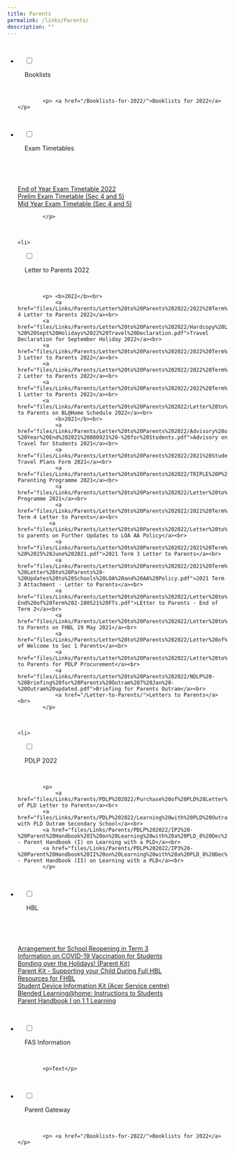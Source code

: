 ```yaml
---
title: Parents
permalink: /links/Parents/
description: ""
---
```

<ul class="jekyllcodex_accordion">

  <li>

    <input type="checkbox" id="accordion1">

    <label for="accordion1">Booklists</label>

    <div>

			<p> <a href="/Booklists-for-2022/">Booklists for 2022</a> </p>

    </div>

</li>
	<li>

    <input type="checkbox" id="accordion2">

    <label for="accordion2">Exam Timetables</label>

    <div>

      <p> <a href="files/Links/Parents/Exam%20Timetables/2022%20EOY%20Exam%20Timetable.pdf">End of Year Exam Timetable 2022</a><br>
				<a href="files/Links/Parents/Exam%20Timetables/S45%20Prelim%20Exam%20Timetable.pdf">Prelim Exam Timetable (Sec 4 and 5)</a><br>
								<a href="files/Links/Parents/Exam%20Timetables/2022%20Mid%20Year%20Exam%20Timetable.pdf">Mid Year Exam Timetable (Sec 4 and 5)</a><br>
				
			</p>

    </div>

</li>
	
	<li>

    <input type="checkbox" id="accordion3">

    <label for="accordion3">Letter to Parents 2022</label>

    <div>

			<p> <b>2022</b><br>
				<a href="files/Links/Parents/Letter%20to%20Parents%202022/2022%20Term%204%20Letter%20to%20Parents%20Final.pdf">Term 4 Letter to Parents 2022</a><br>
			<a href="files/Links/Parents/Letter%20to%20Parents%202022/Hardcopy%20Letter%20to%20Parents%20and%20Guardians%20Not%20Using%20PG%20-%20%20Sept%20Holidays%2022%20Travel%20Declaration.pdf">Travel Declaration for September Holiday 2022</a><br>
			<a href="files/Links/Parents/Letter%20to%20Parents%202022/2022%20Term%203%20Letter%20to%20Parents%20Final.pdf">Term 3 Letter to Parents 2022</a><br>
			<a href="files/Links/Parents/Letter%20to%20Parents%202022/2022%20Term%202%20Letter%20to%20Parents%20Final.pdf">Term 2 Letter to Parents 2022</a><br>
			<a href="files/Links/Parents/Letter%20to%20Parents%202022/2022%20Term%201%20Letter%20to%20Parents%20Final.pdf">Term 1 Letter to Parents 2022</a><br>
			<a href="files/Links/Parents/Letter%20to%20Parents%202022/Letter%20to%20Parents%20on%20BLHome%20Schedule%202022.pdf">Letter to Parents on BL@Home Schedule 2022</a><br>
				<b>2021</b><br>
				<a href="files/Links/Parents/Letter%20to%20Parents%202022/Advisory%20on%20Travel%20-%20Year%20End%202021%20080921%20-%20for%20Students.pdf">Advisory on Travel for Students 2021</a><br>
				<a href="files/Links/Parents/Letter%20to%20Parents%202022/2021%20Student%20Travel%20Plans%20Form.pdf">Student Travel Plans Form 2021</a><br>
				<a href="files/Links/Parents/Letter%20to%20Parents%202022/TRIPLE%20P%20LETTER_Nov%202021.pdf">Positive Parenting Programme 2021</a><br>
				<a href="files/Links/Parents/Letter%20to%20Parents%202022/Letter%20to%20Parents%20Bridging%20Programme%202021.pdf">Bridging Programme 2021</a><br>
				<a href="files/Links/Parents/Letter%20to%20Parents%202022/2021%20Term%204%20Letter%20to%20Parents%20Final%20PG.pdf">2021 Term 4 Letter to Parents</a><br>
			  <a href="files/Links/Parents/Letter%20to%20Parents%202022/Letter%20to%20Parents%20on%20Further%20Updates%20to%20LOA%20AA%20Policy%20180821.pdf">Letter to parents on Further Updates to LOA AA Policy</a><br>
				<a href="files/Links/Parents/Letter%20to%20Parents%202022/2021%20Term%203%20Letter%20to%20Parents%20-%20%2025%20June%202021.pdf">2021 Term 3 Letter to Parents</a><br>
				<a href="files/Links/Parents/Letter%20to%20Parents%202022/2021%20Term%203%20Attachment%20-%20Letter%20to%20Parents%20-%20Updates%20to%20Schools%20LOA%20and%20AA%20Policy.pdf">2021 Term 3 Attachment - Letter to Parents</a><br>
				<a href="files/Links/Parents/Letter%20to%20Parents%202022/Letter%20to%20Parents-End%20of%20Term%202-280521%20FTs.pdf">LEtter to Parents - End of Term 2</a><br>
				<a href="files/Links/Parents/Letter%20to%20Parents%202022/Letter%20to%20Parents%20for%20FHBL%2019%20May%202021.pdf">Letter to Parents on FHBL 19 May 2021</a><br>
				<a href="files/Links/Parents/Letter%20to%20Parents%202022/Letter%20of%20Welcome%20to%20Sec%201%20Parents.pdf">Letter of Welcome to Sec 1 Parents</a><br>
				<a href="files/Links/Parents/Letter%20to%20Parents%202022/Letter%20to%20Parents%20for%20PDLP%20Procurement%20with%20Annexes%20Final.pdf">Letter to Parents for PDLP Procurement</a><br>
				<a href="files/Links/Parents/Letter%20to%20Parents%202022/NDLP%20-%20Briefing%20for%20Parents%20Outram%207%20Jan%20-%20Outram%20updated.pdf">Briefing for Parents Outram</a><br>
				<a href="/Letter-to-Parents/">Letters to Parents</a><br>
			</p>

    </div>

</li>
	
	<li>

    <input type="checkbox" id="accordion4">

    <label for="accordion4">PDLP 2022</label>

    <div>

			<p> 
				<a href="files/Links/Parents/PDLP%202022/Purchase%20of%20PLD%20Letter%20to%20Parents.pdf">Purchase of PLD Letter to Parents</a><br>
			<a href="files/Links/Parents/PDLP%202022/Learning%20with%20PLD%20Outram%20Secondary%20School.pdf">Learning with PLD Outram Secondary School</a><br>
			<a href="files/Links/Parents/PDLP%202022/IP2%20-%20Parent%20Handbook%20I%20on%20Learning%20with%20a%20PLD_8%20Dec%2021.pdf">IP2 - Parent Handbook (I) on Learning with a PLD</a><br>
			<a href="files/Links/Parents/PDLP%202022/IP3%20-%20Parent%20Handbook%20II%20on%20Learning%20with%20a%20PLD_8%20Dec%2021.pdf">IP3 - Parent Handbook (II) on Learning with a PLD</a><br>
			</p>

  </div>

</li>
	
<li>

    <input type="checkbox" id="accordion5">

    <label for="accordion5"> HBL </label>

    <div>

      	<p> 
				<a href="files/Links/Parents/Letter%20to%20Parents%202022/2022%20Term%204%20Letter%20to%20Parents%20Final.pdf">Arrangement for School Reopening in Term 3</a><br>
			<a href="files/Links/Parents/Letter%20to%20Parents%202022/Hardcopy%20Letter%20to%20Parents%20and%20Guardians%20Not%20Using%20PG%20-%20%20Sept%20Holidays%2022%20Travel%20Declaration.pdf">Information on COVID-19 Vaccination for Students</a><br>
			<a href="files/Links/Parents/Letter%20to%20Parents%202022/2022%20Term%203%20Letter%20to%20Parents%20Final.pdf">Bonding over the Holidays! (Parent Kit)</a><br>
			<a href="files/Links/Parents/Letter%20to%20Parents%202022/2022%20Term%202%20Letter%20to%20Parents%20Final.pdf">Parent Kit - Supporting your Child During Full HBL</a><br>
			<a href="files/Links/Parents/Letter%20to%20Parents%202022/2022%20Term%201%20Letter%20to%20Parents%20Final.pdf">Resources for FHBL</a><br>
			<a href="files/Links/Parents/Letter%20to%20Parents%202022/Letter%20to%20Parents%20on%20BLHome%20Schedule%202022.pdf">Student Device Information Kit (Acer Service centre)</a><br>
				<a href="files/Links/Parents/Letter%20to%20Parents%202022/Advisory%20on%20Travel%20-%20Year%20End%202021%20080921%20-%20for%20Students.pdf">Blended Learning@home: Instructions to Students</a><br>
				<a href="files/Links/Parents/Letter%20to%20Parents%202022/2021%20Student%20Travel%20Plans%20Form.pdf">Parent Handbook I on 1  1 Learning</a><br></p>

    </div>

</li>
	
<li>

    <input type="checkbox" id="accordion6">

    <label for="accordion6">FAS Information</label>

    <div>

			<p>Text</p>

    </div>

</li>
	
<li>

    <input type="checkbox" id="accordion7">

    <label for="accordion7">Parent Gateway</label>

    <div>

			<p> <a href="/Booklists-for-2022/">Booklists for 2022</a> </p>

    </div>

</li>
	
	

	
</ul>
